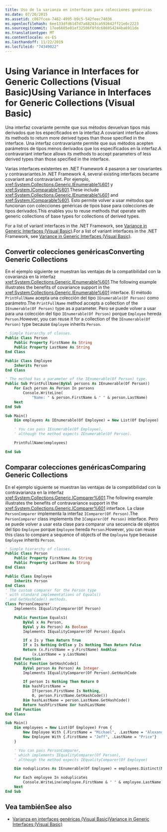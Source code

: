 ```yaml
---
title: Uso de la varianza en interfaces para colecciones genéricas
ms.date: 07/20/2015
ms.assetid: c867fcea-7462-4995-b9c5-542feec74036
ms.openlocfilehash: 6ee133dfd61d7d7a88243ca592642ff21e0c2223
ms.sourcegitcommit: 17ee6605e01ef32506f8fdc686954244ba6911de
ms.translationtype: MT
ms.contentlocale: es-ES
ms.lasthandoff: 11/22/2019
ms.locfileid: "74349022"
---
```

# <a name="using-variance-in-interfaces-for-generic-collections-visual-basic"></a><span data-ttu-id="6fbd3-102">Using Variance in Interfaces for Generic Collections (Visual Basic)</span><span class="sxs-lookup"><span data-stu-id="6fbd3-102">Using Variance in Interfaces for Generic Collections (Visual Basic)</span></span>

<span data-ttu-id="6fbd3-103">Una interfaz covariante permite que sus métodos devuelvan tipos más derivados que los especificados en la interfaz.</span><span class="sxs-lookup"><span data-stu-id="6fbd3-103">A covariant interface allows its methods to return more derived types than those specified in the interface.</span></span> <span data-ttu-id="6fbd3-104">Una interfaz contravariante permite que sus métodos acepten parámetros de tipos menos derivados que los especificados en la interfaz.</span><span class="sxs-lookup"><span data-stu-id="6fbd3-104">A contravariant interface allows its methods to accept parameters of less derived types than those specified in the interface.</span></span>

<span data-ttu-id="6fbd3-105">Varias interfaces existentes en .NET Framework 4 pasaron a ser covariantes y contravariantes.</span><span class="sxs-lookup"><span data-stu-id="6fbd3-105">In .NET Framework 4, several existing interfaces became covariant and contravariant.</span></span> <span data-ttu-id="6fbd3-106">Por ejemplo, <xref:System.Collections.Generic.IEnumerable%601> y <xref:System.IComparable%601>.</span><span class="sxs-lookup"><span data-stu-id="6fbd3-106">These include <xref:System.Collections.Generic.IEnumerable%601> and <xref:System.IComparable%601>.</span></span> <span data-ttu-id="6fbd3-107">Esto permite volver a usar métodos que funcionan con colecciones genéricas de tipos base para colecciones de tipos derivados.</span><span class="sxs-lookup"><span data-stu-id="6fbd3-107">This enables you to reuse methods that operate with generic collections of base types for collections of derived types.</span></span>

<span data-ttu-id="6fbd3-108">For a list of variant interfaces in the .NET Framework, see [Variance in Generic Interfaces (Visual Basic)](../../../../visual-basic/programming-guide/concepts/covariance-contravariance/variance-in-generic-interfaces.md).</span><span class="sxs-lookup"><span data-stu-id="6fbd3-108">For a list of variant interfaces in the .NET Framework, see [Variance in Generic Interfaces (Visual Basic)](../../../../visual-basic/programming-guide/concepts/covariance-contravariance/variance-in-generic-interfaces.md).</span></span>

## <a name="converting-generic-collections"></a><span data-ttu-id="6fbd3-109">Convertir colecciones genéricas</span><span class="sxs-lookup"><span data-stu-id="6fbd3-109">Converting Generic Collections</span></span>

<span data-ttu-id="6fbd3-110">En el ejemplo siguiente se muestran las ventajas de la compatibilidad con la covarianza en la interfaz <xref:System.Collections.Generic.IEnumerable%601>.</span><span class="sxs-lookup"><span data-stu-id="6fbd3-110">The following example illustrates the benefits of covariance support in the <xref:System.Collections.Generic.IEnumerable%601> interface.</span></span> <span data-ttu-id="6fbd3-111">El método `PrintFullName` acepta una colección del tipo `IEnumerable(Of Person)` como parámetro.</span><span class="sxs-lookup"><span data-stu-id="6fbd3-111">The `PrintFullName` method accepts a collection of the `IEnumerable(Of Person)` type as a parameter.</span></span> <span data-ttu-id="6fbd3-112">Pero se puede volver a usar para una colección del tipo `IEnumerable(Of Person)` porque `Employee` hereda `Person`.</span><span class="sxs-lookup"><span data-stu-id="6fbd3-112">However, you can reuse it for a collection of the `IEnumerable(Of Person)` type because `Employee` inherits `Person`.</span></span>

```vb
' Simple hierarchy of classes.
Public Class Person
    Public Property FirstName As String
    Public Property LastName As String
End Class

Public Class Employee
    Inherits Person
End Class

' The method has a parameter of the IEnumerable(Of Person) type.
Public Sub PrintFullName(ByVal persons As IEnumerable(Of Person))
    For Each person As Person In persons
        Console.WriteLine(
            "Name: " & person.FirstName & " " & person.LastName)
    Next
End Sub

Sub Main()
    Dim employees As IEnumerable(Of Employee) = New List(Of Employee)

    ' You can pass IEnumerable(Of Employee),
    ' although the method expects IEnumerable(Of Person).

    PrintFullName(employees)

End Sub
```

## <a name="comparing-generic-collections"></a><span data-ttu-id="6fbd3-113">Comparar colecciones genéricas</span><span class="sxs-lookup"><span data-stu-id="6fbd3-113">Comparing Generic Collections</span></span>

<span data-ttu-id="6fbd3-114">En el ejemplo siguiente se muestran las ventajas de la compatibilidad con la contravarianza en la interfaz <xref:System.Collections.Generic.IComparer%601>.</span><span class="sxs-lookup"><span data-stu-id="6fbd3-114">The following example illustrates the benefits of contravariance support in the <xref:System.Collections.Generic.IComparer%601> interface.</span></span> <span data-ttu-id="6fbd3-115">La clase `PersonComparer` implementa la interfaz `IComparer(Of Person)`.</span><span class="sxs-lookup"><span data-stu-id="6fbd3-115">The `PersonComparer` class implements the `IComparer(Of Person)` interface.</span></span> <span data-ttu-id="6fbd3-116">Pero se puede volver a usar esta clase para comparar una secuencia de objetos del tipo `Employee` porque `Employee` hereda `Person`.</span><span class="sxs-lookup"><span data-stu-id="6fbd3-116">However, you can reuse this class to compare a sequence of objects of the `Employee` type because `Employee` inherits `Person`.</span></span>

```vb
' Simple hierarchy of classes.
Public Class Person
    Public Property FirstName As String
    Public Property LastName As String
End Class

Public Class Employee
    Inherits Person
End Class
' The custom comparer for the Person type
' with standard implementations of Equals()
' and GetHashCode() methods.
Class PersonComparer
    Implements IEqualityComparer(Of Person)

    Public Function Equals1(
        ByVal x As Person,
        ByVal y As Person) As Boolean _
        Implements IEqualityComparer(Of Person).Equals

        If x Is y Then Return True
        If x Is Nothing OrElse y Is Nothing Then Return False
        Return (x.FirstName = y.FirstName) AndAlso
            (x.LastName = y.LastName)
    End Function
    Public Function GetHashCode1(
        ByVal person As Person) As Integer _
        Implements IEqualityComparer(Of Person).GetHashCode

        If person Is Nothing Then Return 0
        Dim hashFirstName =
            If(person.FirstName Is Nothing,
            0, person.FirstName.GetHashCode())
        Dim hashLastName = person.LastName.GetHashCode()
        Return hashFirstName Xor hashLastName
    End Function
End Class

Sub Main()
    Dim employees = New List(Of Employee) From {
        New Employee With {.FirstName = "Michael", .LastName = "Alexander"},
        New Employee With {.FirstName = "Jeff", .LastName = "Price"}
    }

    ' You can pass PersonComparer,
    ' which implements IEqualityComparer(Of Person),
    ' although the method expects IEqualityComparer(Of Employee)

    Dim noduplicates As IEnumerable(Of Employee) = employees.Distinct(New PersonComparer())

    For Each employee In noduplicates
        Console.WriteLine(employee.FirstName & " " & employee.LastName)
    Next
End Sub
```

## <a name="see-also"></a><span data-ttu-id="6fbd3-117">Vea también</span><span class="sxs-lookup"><span data-stu-id="6fbd3-117">See also</span></span>

- [<span data-ttu-id="6fbd3-118">Varianza en interfaces genéricas (Visual Basic)</span><span class="sxs-lookup"><span data-stu-id="6fbd3-118">Variance in Generic Interfaces (Visual Basic)</span></span>](../../../../visual-basic/programming-guide/concepts/covariance-contravariance/variance-in-generic-interfaces.md)
